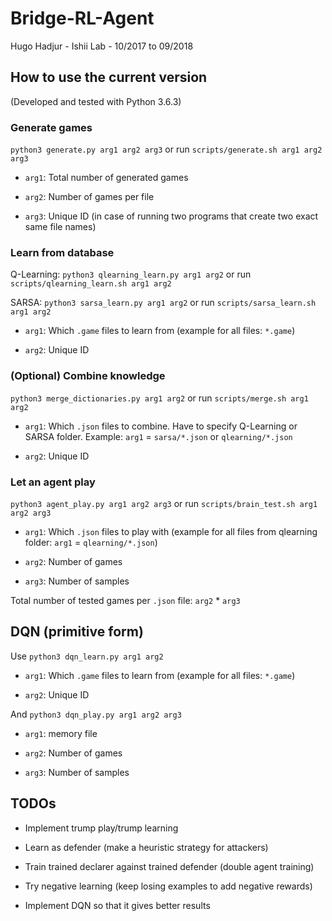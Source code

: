 # Bridge-RL-Agent

Hugo Hadjur - Ishii Lab - 10/2017 to 09/2018

## How to use the current version

(Developed and tested with Python 3.6.3)

### Generate games

`python3 generate.py arg1 arg2 arg3` or
run `scripts/generate.sh arg1 arg2 arg3`

* `arg1`: Total number of generated games

* `arg2`: Number of games per file

* `arg3`: Unique ID (in case of running two programs that create
two exact same file names)

### Learn from database

Q-Learning: `python3 qlearning_learn.py arg1 arg2` or
run `scripts/qlearning_learn.sh arg1 arg2`

SARSA: `python3 sarsa_learn.py arg1 arg2` or
run `scripts/sarsa_learn.sh arg1 arg2`

* `arg1`: Which `.game` files to learn from
(example for all files: `*.game`)

* `arg2`: Unique ID

### (Optional) Combine knowledge

`python3 merge_dictionaries.py arg1 arg2` or
run `scripts/merge.sh arg1 arg2`

* `arg1`: Which `.json` files to combine.
Have to specify Q-Learning or SARSA folder.
Example: `arg1` = `sarsa/*.json` or `qlearning/*.json`

* `arg2`: Unique ID

### Let an agent play

`python3 agent_play.py arg1 arg2 arg3` or
run `scripts/brain_test.sh arg1 arg2 arg3`

* `arg1`: Which `.json` files to play with
(example for all files from qlearning folder:
`arg1` = `qlearning/*.json`)

* `arg2`: Number of games

* `arg3`: Number of samples

Total number of tested games per `.json` file: `arg2` * `arg3`

## DQN (primitive form)

Use `python3 dqn_learn.py arg1 arg2`

* `arg1`: Which `.game` files to learn from
(example for all files: `*.game`)

* `arg2`: Unique ID

And `python3 dqn_play.py arg1 arg2 arg3`

* `arg1`: memory file

* `arg2`: Number of games

* `arg3`: Number of samples

## TODOs

* Implement trump play/trump learning

* Learn as defender (make a heuristic strategy for attackers)

* Train trained declarer against trained defender
(double agent training)

* Try negative learning
(keep losing examples to add negative rewards)

* Implement DQN so that it gives better results
